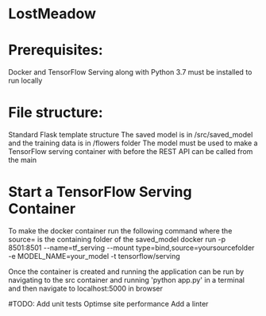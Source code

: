 # LostMeadow

# Prerequisites:
Docker and TensorFlow Serving along with Python 3.7 must be installed to run locally

# File structure:
Standard Flask template structure
The saved model is in /src/saved_model and the training data is in /flowers folder
The model must be used to make a TensorFlow serving container with before the REST API can be called from the main 

# Start a TensorFlow Serving Container
To make the docker container run the following command where the source= is the containing folder of the saved_model
docker run -p 8501:8501 --name=tf_serving --mount type=bind,source=yoursourcefolder -e  MODEL_NAME=your_model -t tensorflow/serving

Once the container is created and running the application can be run by navigating to the src container and running 'python app.py' in a terminal and then navigate to localhost:5000 in browser

#TODO: 
Add unit tests 
Optimse site performance 
Add a linter 
